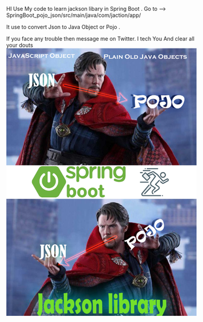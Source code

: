 HI Use My code to learn jackson libary in Spring Boot .
Go to --> SpringBoot_pojo_json/src/main/java/com/jaction/app/

It use to convert Json to Java Object or Pojo .

If you face any trouble then message me on Twitter. I tech You And clear all your douts
![alt text](https://github.com/RoyRoki/SpringBoot_pojo_json/blob/main/pojo.png)
